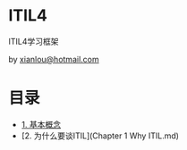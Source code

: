 # ITIL4
ITIL4学习框架

by xianlou@hotmail.com

# 目录

- [1. 基本概念](https://github.com/jiangxianlou/ITIL4/blob/master/Chapter%200%20Key%20Concepts.md)
- [2. 为什么要谈ITIL](Chapter 1 Why ITIL.md)
